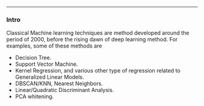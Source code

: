 


---
### **Intro**

Classical Machine learning techniques are method developed around the period of 2000, before the rising dawn of deep learning method. 
For examples, some of these methods are
- Decision Tree. 
- Support Vector Machine. 
- Kernel Regression, and various other type of regression related to Generalized Linear Models. 
- DBSCAN/KNN, Nearest Neighbors. 
- Linear/Quadratic Discriminant Analysis. 
- PCA whitening. 

